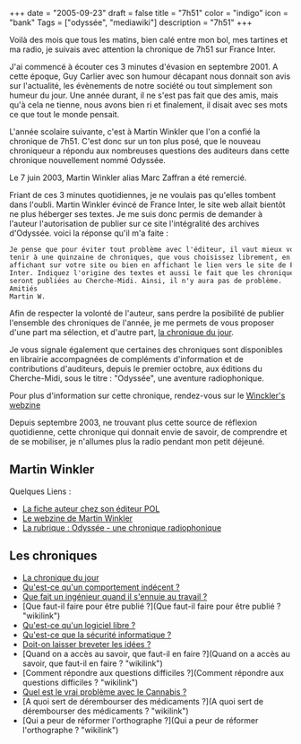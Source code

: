 +++
date = "2005-09-23"
draft = false
title = "7h51"
color = "indigo"
icon = "bank"
Tags = ["odyssée", "mediawiki"]
description = "7h51"
+++

Voilà des mois que tous les matins, bien calé entre mon bol, mes
tartines et ma radio, je suivais avec attention la chronique de 7h51 sur
France Inter.

J'ai commencé à écouter ces 3 minutes d'évasion en septembre 2001. A
cette époque, Guy Carlier avec son humour décapant nous donnait son avis
sur l'actualité, les évènements de notre société ou tout simplement son
humeur du jour. Une année durant, il ne s'est pas fait que des amis,
mais qu'à cela ne tienne, nous avons bien ri et finalement, il disait
avec ses mots ce que tout le monde pensait.

L'année scolaire suivante, c'est à Martin Winkler que l'on a confié la
chronique de 7h51. C'est donc sur un ton plus posé, que le nouveau
chroniqueur a répondu aux nombreuses questions des auditeurs dans cette
chronique nouvellement nommé Odyssée.

Le 7 juin 2003, Martin Winkler alias Marc Zaffran a été remercié.

Friant de ces 3 minutes quotidiennes, je ne voulais pas qu'elles tombent
dans l'oubli. Martin Winkler évincé de France Inter, le site web allait
bientôt ne plus héberger ses textes. Je me suis donc permis de demander
à l'auteur l'autorisation de publier sur ce site l'intégralité des
archives d'Odyssée. voici la réponse qu'il m'a faite :

    Je pense que pour éviter tout problème avec l'éditeur, il vaut mieux vous en
    tenir à une quinzaine de chroniques, que vous choisissez librement, en les
    affichant sur votre site ou bien en affichant le lien vers le site de France
    Inter. Indiquez l'origine des textes et aussi le fait que les chroniques 
    seront publiées au Cherche-Midi. Ainsi, il n'y aura pas de problème.
    Amitiés
    Martin W.

Afin de respecter la volonté de l'auteur, sans perdre la posibilité de
publier l'ensemble des chroniques de l'année, je me permets de vous
proposer d'une part ma sélection, et d'autre part, [la chronique du
jour](http://tcweb.org/~tom/7h51/chroniqueDuJour.php).

Je vous signale également que certaines des chroniques sont disponibles
en librairie accompagnées de compléments d'information et de
contributions d'auditeurs, depuis le premier octobre, aux éditions du
Cherche-Midi, sous le titre : "Odyssée", une aventure radiophonique.

Pour plus d'information sur cette chronique, rendez-vous sur le
[Winckler's
webzine](http://martinwinckler.com/rubrique.php3?id_rubrique=29)

Depuis septembre 2003, ne trouvant plus cette source de réflexion
quotidienne, cette chronique qui donnait envie de savoir, de comprendre
et de se mobiliser, je n'allumes plus la radio pendant mon petit
déjeuné.

Martin Winkler
--------------

Quelques Liens :

-   [La fiche auteur chez son éditeur
    POL](http://www.pol-editeur.fr/catalogue/ficheauteur.asp?num=200)
-   [Le webzine de Martin Winkler](http://martinwinckler.com/)
-   [La rubrique : Odyssée - une chronique
    radiophonique](http://martinwinckler.com/rubrique.php3?id_rubrique=9)

Les chroniques
--------------

-   [La chronique du
    jour](http://tcweb.org/~tom/7h51/chroniqueDuJour.php)
-   [Qu'est-ce qu'un comportement indécent
    ?](/wiki/qu-est-ce-qu-un-comportement-indecent)
-   [Que fait un ingénieur quand il s'ennuie au travail
    ?](/wiki/que-fait-un-ingenieur-quand-il-s-ennuie-au-travail)
-   [Que faut-il faire pour être publié
    ?](Que faut-il faire pour être publié ? "wikilink")
-   [Qu'est-ce qu'un logiciel libre
    ?](/wiki/qu-est-ce-qu-un-logiciel-libre)
-   [Qu'est-ce que la sécurité informatique
    ?](/wiki/qu-est-ce-que-la-securite-informatique)
-   [Doit-on laisser breveter les idées
    ?](/wiki/doit-on-laisser-breveter-les-idees)
-   [Quand on a accès au savoir, que faut-il en faire
    ?](Quand on a accès au savoir, que faut-il en faire ? "wikilink")
-   [Comment répondre aux questions difficiles
    ?](Comment répondre aux questions difficiles ? "wikilink")
-   [Quel est le vrai problème avec le Cannabis
    ?](/wiki/quel-est-le-vrai-probleme-avec-le-cannabis)
-   [A quoi sert de dérembourser des médicaments
    ?](A quoi sert de dérembourser des médicaments ? "wikilink")
-   [Qui a peur de réformer l'orthographe
    ?](Qui a peur de réformer l'orthographe ? "wikilink")

